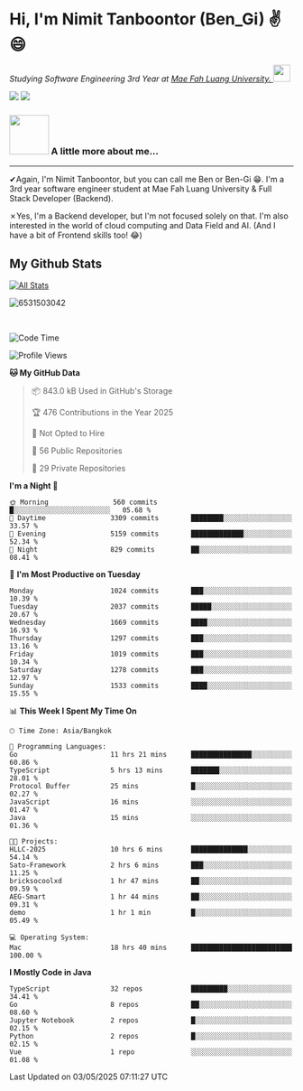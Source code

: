# Hi, I'm Nimit Tanboontor (Ben_Gi) ✌😄
<p><em>Studying Software Engineering 3rd Year at <a href="https://en.mfu.ac.th/home.html"> Mae Fah Luang University.
</a><img src="https://media.giphy.com/media/WUlplcMpOCEmTGBtBW/giphy.gif" width="30"> </em></p>


[![](https://img.shields.io/badge/linkedin-%230077B5.svg?style=for-the-badge&logo=linkedin)]([https://www.linkedin.com/in/thanaphoom-babparn/](https://www.linkedin.com/in/nimit-tanbooutor-798139246/))
[![](https://img.shields.io/badge/Medium-12100E?style=for-the-badge&logo=medium&logoColor=white)](https://medium.com/@nimittanbooutor)

### <img src="https://media.giphy.com/media/VgCDAzcKvsR6OM0uWg/giphy.gif" width="70"> A little more about me...  

<hr> <!-- Horizontal line -->

&#10004;Again, I'm Nimit Tanboontor, but you can call me Ben or Ben-Gi 😁. I'm a 3rd year software engineer student at Mae Fah Luang University & Full Stack Developer (Backend).

&#10007;Yes, I'm a Backend developer, but I'm not focused solely on that. I'm also interested in the world of cloud computing and Data Field and AI. (And I have a bit of Frontend skills too! 😂)


## My Github Stats

[![All Stats](https://github-readme-stats.vercel.app/api?username=6531503042&show_icons=true&theme=algolia)](https://github.com/6531503042)

<p><img align="center" src="https://github-readme-streak-stats.herokuapp.com/?user=6531503042&" alt="6531503042" /></p>

<br />


<!--START_SECTION:waka-->
![Code Time](http://img.shields.io/badge/Code%20Time-524%20hrs%2043%20mins-blue)

![Profile Views](http://img.shields.io/badge/Profile%20Views-0-blue)

**🐱 My GitHub Data** 

> 📦 843.0 kB Used in GitHub's Storage 
 > 
> 🏆 476 Contributions in the Year 2025
 > 
> 🚫 Not Opted to Hire
 > 
> 📜 56 Public Repositories 
 > 
> 🔑 29 Private Repositories 
 > 
**I'm a Night 🦉** 

```text
🌞 Morning                560 commits         █░░░░░░░░░░░░░░░░░░░░░░░░   05.68 % 
🌆 Daytime                3309 commits        ████████░░░░░░░░░░░░░░░░░   33.57 % 
🌃 Evening                5159 commits        █████████████░░░░░░░░░░░░   52.34 % 
🌙 Night                  829 commits         ██░░░░░░░░░░░░░░░░░░░░░░░   08.41 % 
```
📅 **I'm Most Productive on Tuesday** 

```text
Monday                   1024 commits        ███░░░░░░░░░░░░░░░░░░░░░░   10.39 % 
Tuesday                  2037 commits        █████░░░░░░░░░░░░░░░░░░░░   20.67 % 
Wednesday                1669 commits        ████░░░░░░░░░░░░░░░░░░░░░   16.93 % 
Thursday                 1297 commits        ███░░░░░░░░░░░░░░░░░░░░░░   13.16 % 
Friday                   1019 commits        ███░░░░░░░░░░░░░░░░░░░░░░   10.34 % 
Saturday                 1278 commits        ███░░░░░░░░░░░░░░░░░░░░░░   12.97 % 
Sunday                   1533 commits        ████░░░░░░░░░░░░░░░░░░░░░   15.55 % 
```


📊 **This Week I Spent My Time On** 

```text
🕑︎ Time Zone: Asia/Bangkok

💬 Programming Languages: 
Go                       11 hrs 21 mins      ███████████████░░░░░░░░░░   60.86 % 
TypeScript               5 hrs 13 mins       ███████░░░░░░░░░░░░░░░░░░   28.01 % 
Protocol Buffer          25 mins             █░░░░░░░░░░░░░░░░░░░░░░░░   02.27 % 
JavaScript               16 mins             ░░░░░░░░░░░░░░░░░░░░░░░░░   01.47 % 
Java                     15 mins             ░░░░░░░░░░░░░░░░░░░░░░░░░   01.36 % 

🐱‍💻 Projects: 
HLLC-2025                10 hrs 6 mins       ██████████████░░░░░░░░░░░   54.14 % 
Sato-Framework           2 hrs 6 mins        ███░░░░░░░░░░░░░░░░░░░░░░   11.25 % 
bricksocoolxd            1 hr 47 mins        ██░░░░░░░░░░░░░░░░░░░░░░░   09.59 % 
AEG-Smart                1 hr 44 mins        ██░░░░░░░░░░░░░░░░░░░░░░░   09.31 % 
demo                     1 hr 1 min          █░░░░░░░░░░░░░░░░░░░░░░░░   05.49 % 

💻 Operating System: 
Mac                      18 hrs 40 mins      █████████████████████████   100.00 % 
```

**I Mostly Code in Java** 

```text
TypeScript               32 repos            █████████░░░░░░░░░░░░░░░░   34.41 % 
Go                       8 repos             ██░░░░░░░░░░░░░░░░░░░░░░░   08.60 % 
Jupyter Notebook         2 repos             █░░░░░░░░░░░░░░░░░░░░░░░░   02.15 % 
Python                   2 repos             █░░░░░░░░░░░░░░░░░░░░░░░░   02.15 % 
Vue                      1 repo              ░░░░░░░░░░░░░░░░░░░░░░░░░   01.08 % 
```




 Last Updated on 03/05/2025 07:11:27 UTC
<!--END_SECTION:waka-->
